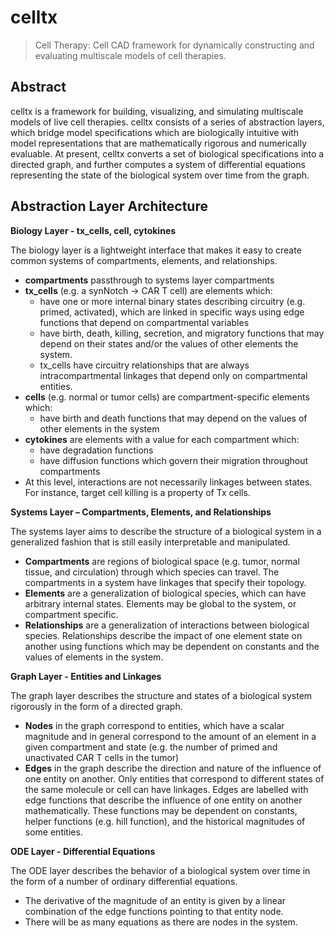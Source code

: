 # celltx

> Cell Therapy: Cell CAD framework for dynamically constructing and evaluating multiscale models of cell therapies.

## Abstract
celltx is a framework for building, visualizing, and simulating multiscale models of live cell therapies. celltx consists of a series of abstraction layers, which bridge model specifications which are biologically intuitive with model representations that are mathematically rigorous and numerically evaluable. At present, celltx converts a set of biological specifications into a directed graph, and further computes a system of differential equations representing the state of the biological system over time from the graph.

## Abstraction Layer Architecture

**Biology Layer - tx_cells, cell, cytokines**

The biology layer is a lightweight interface that makes it easy to create common systems of compartments, elements, and relationships.

- **compartments** passthrough to systems layer compartments
- **tx_cells** (e.g. a synNotch → CAR T cell) are elements which:
    - have one or more internal binary states describing circuitry (e.g. primed, activated), which are linked in specific ways using edge functions that depend on compartmental variables
    - have birth, death, killing, secretion, and migratory functions that may depend on their states and/or the values of other elements the system.
    - tx_cells have circuitry relationships that are always intracompartmental linkages that depend only on compartmental entities.
- **cells** (e.g. normal or tumor cells) are compartment-specific elements which:
    - have birth and death functions that may depend on the values of other elements in the system
- **cytokines** are elements with a value for each compartment which:
    - have degradation functions
    - have diffusion functions which govern their migration throughout compartments
- At this level, interactions are not necessarily linkages between states. For instance, target cell killing is a property of Tx cells.

**Systems Layer – Compartments, Elements, and Relationships**

The systems layer aims to describe the structure of a biological system in a generalized fashion that is still easily interpretable and manipulated. 

- **Compartments** are regions of biological space (e.g. tumor, normal tissue, and circulation) through which species can travel. The compartments in a system have linkages that specify their topology.
- **Elements** are a generalization of biological species, which can have arbitrary internal states. Elements may be global to the system, or compartment specific.
- **Relationships** are a generalization of interactions between biological species. Relationships describe the impact of one element state on another using functions which may be dependent on constants and the values of elements in the system.

**Graph Layer - Entities and Linkages**

The graph layer describes the structure and states of a biological system rigorously in the form of a directed graph.

- **Nodes** in the graph correspond to entities, which have a scalar magnitude and in general correspond to the amount of an element in a given compartment and state (e.g. the number of primed and unactivated CAR T cells in the tumor)
- **Edges** in the graph describe the direction and nature of the influence of one entity on another. Only entities that correspond to different states of the same molecule or cell can have linkages. Edges are labelled with edge functions that describe the influence of one entity on another mathematically. These functions may be dependent on constants, helper functions (e.g. hill function), and the historical magnitudes of some entities.

**ODE Layer - Differential Equations**

The ODE layer describes the behavior of a biological system over time in the form of a number of ordinary differential equations.

- The derivative of the magnitude of an entity is given by a linear combination of the edge functions pointing to that entity node.
- There will be as many equations as there are nodes in the system.